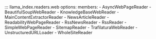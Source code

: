 ::: llama_index.readers.web
options:
members: - AsyncWebPageReader - BeautifulSoupWebReader - KnowledgeBaseWebReader - MainContentExtractorReader - NewsArticleReader - ReadabilityWebPageReader - RssNewsReader - RssReader - SimpleWebPageReader - SitemapReader - TrafilaturaWebReader - UnstructuredURLLoader - WholeSiteReader
